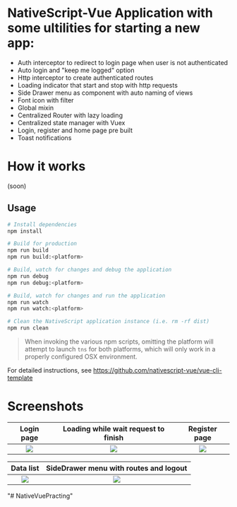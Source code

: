 # NativeScript-Vue Application with some ultilities for starting a new app:

* Auth interceptor to redirect to login page when user is not authenticated
* Auto login and "keep me logged" option
* Http interceptor to create authenticated routes
* Loading indicator that start and stop with http requests
* Side Drawer menu as component with auto naming of views
* Font icon with filter
* Global mixin
* Centralized Router with lazy loading
* Centralized state manager with Vuex
* Login, register and home page pre built
* Toast notifications

# How it works 
(soon)


## Usage

``` bash
# Install dependencies
npm install

# Build for production
npm run build
npm run build:<platform>

# Build, watch for changes and debug the application
npm run debug
npm run debug:<platform>

# Build, watch for changes and run the application
npm run watch
npm run watch:<platform>

# Clean the NativeScript application instance (i.e. rm -rf dist)
npm run clean
```

> When invoking the various npm scripts, omitting the platform will attempt to launch `tns` for both platforms, which will only work in a properly configured OSX environment.

For detailed instructions, see https://github.com/nativescript-vue/vue-cli-template


# Screenshots


Login page                 |  Loading while wait request to finish     |  Register page 
:-------------------------:|:-------------------------:|:-------------------------:
![](https://raw.githubusercontent.com/thiagohagy/nativescriptVueTemplate/master/screenshots/login.png)  |  ![](https://raw.githubusercontent.com/thiagohagy/nativescriptVueTemplate/master/screenshots/loading.png) |  ![](https://raw.githubusercontent.com/thiagohagy/nativescriptVueTemplate/master/screenshots/register.png)

Data list             |  SideDrawer menu with routes and logout
:-------------------------:|:-------------------------:
![](https://raw.githubusercontent.com/thiagohagy/nativescriptVueTemplate/master/screenshots/list.png)  |  ![](https://raw.githubusercontent.com/thiagohagy/nativescriptVueTemplate/master/screenshots/sideDrawer.png)
"# NativeVuePracting" 
